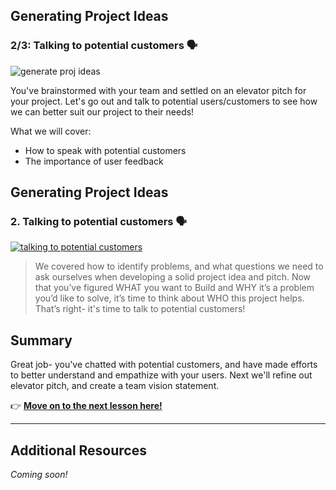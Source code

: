 
## Generating Project Ideas
### 2/3: Talking to potential customers 🗣

![generate proj ideas](https://user-images.githubusercontent.com/18564645/133836600-4e8a62f0-224e-45b2-bdd3-745b9579fdc6.png)


You've brainstormed with your team and settled on an elevator pitch for your project. Let's go out and talk to potential users/customers to see how we can better suit our project to their needs!

What we will cover: 

- How to speak with potential customers
- The importance of user feedback

## Generating Project Ideas

### 2. Talking to potential customers 🗣

[![talking to potential customers](https://user-images.githubusercontent.com/18564645/133853181-1d78d575-82bc-40ea-93a1-2a4611c0d06b.png)](https://youtu.be/aoVKPX8mg5Y "Generating Project Ideas: Talking to potential customers")

> We covered how to identify problems, and what questions we need to ask ourselves when developing a solid project idea and pitch. Now that you’ve figured WHAT you want to Build and WHY it’s a problem you’d like to solve, it’s time to think about WHO this project helps. That’s right- it's time to talk to potential customers!

## Summary

Great job- you've chatted with potential customers, and have made efforts to better understand and empathize with your users. Next we'll refine out elevator pitch, and create a team vision statement.

👉  [**Move on to the next lesson here!**](../3.Vetting-Your-Project-Ideas/README.md)

---

## Additional Resources
_Coming soon!_
